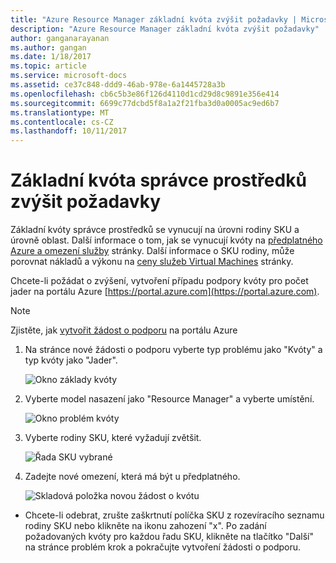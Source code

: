 ```yaml
---
title: "Azure Resource Manager základní kvóta zvýšit požadavky | Microsoft Docs"
description: "Azure Resource Manager základní kvóta zvýšit požadavky"
author: ganganarayanan
ms.author: gangan
ms.date: 1/18/2017
ms.topic: article
ms.service: microsoft-docs
ms.assetid: ce37c848-ddd9-46ab-978e-6a1445728a3b
ms.openlocfilehash: cb6c5b3e86f126d4110d1cd29d8c9891e356e414
ms.sourcegitcommit: 6699c77dcbd5f8a1a2f21fba3d0a0005ac9ed6b7
ms.translationtype: MT
ms.contentlocale: cs-CZ
ms.lasthandoff: 10/11/2017
---
```

# <a name="resource-manager-core-quota-increase-requests"></a>Základní kvóta správce prostředků zvýšit požadavky

Základní kvóty správce prostředků se vynucují na úrovni rodiny SKU a úrovně oblast.
Další informace o tom, jak se vynucují kvóty na [předplatného Azure a omezení služby](http://aka.ms/quotalimits) stránky.
Další informace o SKU rodiny, může porovnat nákladů a výkonu na [ceny služeb Virtual Machines](http://aka.ms/pricingcompute) stránky.

Chcete-li požádat o zvýšení, vytvoření případu podpory kvóty pro počet jader na portálu Azure [https://portal.azure.com](https://portal.azure.com).

> [!NOTE]
> Zjistěte, jak [vytvořit žádost o podporu](https://docs.microsoft.com/azure/azure-supportability/how-to-create-azure-support-request) na portálu Azure

1. Na stránce nové žádosti o podporu vyberte typ problému jako "Kvóty" a typ kvóty jako "Jader".

    ![Okno základy kvóty](./media/resource-manager-core-quotas-request/Basics-blade.png)

2. Vyberte model nasazení jako "Resource Manager" a vyberte umístění.

    ![Okno problém kvóty](./media/resource-manager-core-quotas-request/Problem-step.png)

3. Vyberte rodiny SKU, které vyžadují zvětšit.

    ![Řada SKU vybrané](./media/resource-manager-core-quotas-request/SKU-selected.png)

4. Zadejte nové omezení, která má být u předplatného.

    ![Skladová položka novou žádost o kvótu](./media/resource-manager-core-quotas-request/SKU-new-quota.png)

- Chcete-li odebrat, zrušte zaškrtnutí políčka SKU z rozevíracího seznamu rodiny SKU nebo klikněte na ikonu zahození "x".
Po zadání požadovaných kvóty pro každou řadu SKU, klikněte na tlačítko "Další" na stránce problém krok a pokračujte vytvoření žádosti o podporu.
